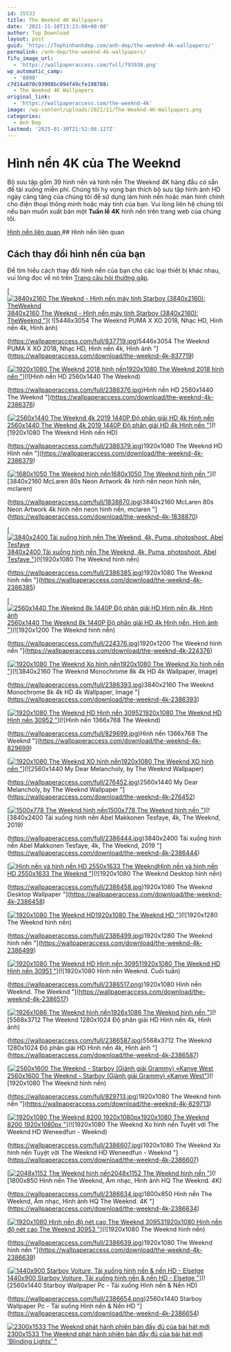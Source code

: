 ```yaml
---
id: 35533
title: The Weeknd 4K Wallpapers
date: '2021-11-10T13:23:06+00:00'
author: Top Download
layout: post
guid: 'https://Tophinhanhdep.com/anh-dep/the-weeknd-4k-wallpapers/'
permalink: /anh-dep/the-weeknd-4k-wallpapers/
fifu_image_url:
  - 'https://wallpaperaccess.com/full/793938.png'
wp_automatic_camp:
  - '8098'
c7d14a870c93908bc094f49cfe198788:
  - The Weeknd 4K Wallpapers
original_link:
  - 'https://wallpaperaccess.com/the-weeknd-4k'
image: /wp-content/uploads/2021/11/The-Weeknd-4K-Wallpapers.png
categories:
  - Ảnh Đẹp
lastmod: '2025-01-30T21:52:08.127Z'
---
```

# Hình nền 4K của The Weeknd

Bộ sưu tập gồm 39 hình nền và hình nền The Weeknd 4K hàng đầu có sẵn để tải xuống miễn phí. Chúng tôi hy vọng bạn thích bộ sưu tập hình ảnh HD ngày càng tăng của chúng tôi để sử dụng làm hình nền hoặc màn hình chính cho điện thoại thông minh hoặc máy tính của bạn. Vui lòng liên hệ chúng tôi nếu bạn muốn xuất bản một **Tuần lễ 4K** hình nền trên trang web của chúng tôi.

[Hình nền liên quan ](#related) ## Hình nền liên quan

## Cách thay đổi hình nền của bạn

Để tìm hiểu cách thay đổi hình nền của bạn cho các loại thiết bị khác nhau, vui lòng đọc về nó trên [Trang câu hỏi thường gặp](https://tophinhanhdep.com/faq/).

  
[[![3840x2160 The Weeknd - Hình nền máy tính Starboy (3840x2160): TheWeeknd](https://wallpaperaccess.com/full/793938.png)3840x2160 The Weeknd - Hình nền máy tính Starboy (3840x2160): TheWeeknd "](https://wallpaperaccess.com/download/the-weeknd-4k-793938)]( ![5446x3054 The Weeknd PUMA X XO 2018, Nhạc HD, Hình nền 4k, Hình ảnh)

(https://wallpaperaccess.com/full/837719.jpg)5446x3054 The Weeknd PUMA X XO 2018, Nhạc HD, Hình nền 4k, Hình ảnh "](https://wallpaperaccess.com/download/the-weeknd-4k-837719)

[[![1920x1080 The Weeknd 2018 hình nền](https://wallpaperaccess.com/full/374741.jpg)1920x1080 The Weeknd 2018 hình nền "](https://wallpaperaccess.com/download/the-weeknd-4k-374741)](![Hình nền HD 2560x1440 The Weeknd)

(https://wallpaperaccess.com/full/2386376.jpg)Hình nền HD 2560x1440 The Weeknd "](https://wallpaperaccess.com/download/the-weeknd-4k-2386376)

[[![2560x1440 The Weeknd 4k 2019 1440P Độ phân giải HD 4k Hình nền](https://wallpaperaccess.com/full/2386378.jpg)2560x1440 The Weeknd 4k 2019 1440P Độ phân giải HD 4k Hình nền "](https://wallpaperaccess.com/download/the-weeknd-4k-2386378)](![1920x1080 The Weeknd Hình nền HD)

(https://wallpaperaccess.com/full/2386379.jpg)1920x1080 The Weeknd HD Hình nền "](https://wallpaperaccess.com/download/the-weeknd-4k-2386379)

[[![1680x1050 The Weeknd hình nền](https://wallpaperaccess.com/full/224413.png)1680x1050 The Weeknd hình nền "](https://wallpaperaccess.com/download/the-weeknd-4k-224413)](![3840x2160 McLaren 80s Neon Artwork 4k hình nền neon hình nền, mclaren)

(https://wallpaperaccess.com/full/1838870.jpg)3840x2160 McLaren 80s Neon Artwork 4k hình nền neon hình nền, mclaren "](https://wallpaperaccess.com/download/the-weeknd-4k-1838870)

[[![3840x2400 Tải xuống hình nền The Weeknd, 4k, Puma, photoshoot, Abel Tesfaye](https://wallpaperaccess.com/full/2386382.jpg)3840x2400 Tải xuống hình nền The Weeknd, 4k, Puma, photoshoot, Abel Tesfaye "](https://wallpaperaccess.com/download/the-weeknd-4k-2386382)](![1920x1080 The Weeknd hình nền)

(https://wallpaperaccess.com/full/2386385.jpg)1920x1080 The Weeknd hình nền "](https://wallpaperaccess.com/download/the-weeknd-4k-2386385)

[[![2560x1440 The Weeknd 8k 1440P Độ phân giải HD Hình nền 4k, Hình ảnh](https://wallpaperaccess.com/full/2386386.jpg)2560x1440 The Weeknd 8k 1440P Độ phân giải HD 4k Hình nền, Hình ảnh "](https://wallpaperaccess.com/download/the-weeknd-4k-2386386)](![1920x1200 The Weeknd hình nền)

(https://wallpaperaccess.com/full/224376.jpg)1920x1200 The Weeknd hình nền "](https://wallpaperaccess.com/download/the-weeknd-4k-224376)

[[![1920x1080 The Weeknd Xo hình nền](https://wallpaperaccess.com/full/837711.jpg)1920x1080 The Weeknd Xo hình nền "](https://wallpaperaccess.com/download/the-weeknd-4k-837711)](![3840x2160 The Weeknd Monochrome 8k 4k HD 4k Wallpaper, Image)

(https://wallpaperaccess.com/full/2386393.jpg)3840x2160 The Weeknd Monochrome 8k 4k HD 4k Wallpaper, Image "](https://wallpaperaccess.com/download/the-weeknd-4k-2386393)

[[![1920x1080 The Weeknd HD Hình nền 30952](https://wallpaperaccess.com/full/377058.jpg)1920x1080 The Weeknd HD Hình nền 30952 "](https://wallpaperaccess.com/download/the-weeknd-4k-377058)](![Hình nền 1366x768 The Weeknd)

(https://wallpaperaccess.com/full/829699.jpg)Hình nền 1366x768 The Weeknd "](https://wallpaperaccess.com/download/the-weeknd-4k-829699)

[[![1920x1080 The Weeknd XO hình nền](https://wallpaperaccess.com/full/2386398.jpg)1920x1080 The Weeknd XO hình nền "](https://wallpaperaccess.com/download/the-weeknd-4k-2386398)](![2560x1440 My Dear Melancholy, by The Weeknd Wallpaper)

(https://wallpaperaccess.com/full/276452.jpg)2560x1440 My Dear Melancholy, by The Weeknd Wallpaper "](https://wallpaperaccess.com/download/the-weeknd-4k-276452)

[[![1500x778 The Weeknd hình nền](https://wallpaperaccess.com/full/2386438.jpg)1500x778 The Weeknd hình nền "](https://wallpaperaccess.com/download/the-weeknd-4k-2386438)](![3840x2400 Tải xuống hình nền Abel Makkonen Tesfaye, 4k, The Weeknd, 2019)

(https://wallpaperaccess.com/full/2386444.jpg)3840x2400 Tải xuống hình nền Abel Makkonen Tesfaye, 4k, The Weeknd, 2019 "](https://wallpaperaccess.com/download/the-weeknd-4k-2386444)

[[![Hình nền và hình nền HD 2550x1633 The Weeknd](https://wallpaperaccess.com/full/2386454.jpg)Hình nền và hình nền HD 2550x1633 The Weeknd "](https://wallpaperaccess.com/download/the-weeknd-4k-2386454)](![1920x1080 The Weeknd Desktop hình nền)

(https://wallpaperaccess.com/full/2386458.jpg)1920x1080 The Weeknd Desktop Wallpaper "](https://wallpaperaccess.com/download/the-weeknd-4k-2386458)

[[![1920x1080 The Weeknd HD](https://wallpaperaccess.com/full/2386488.jpg)1920x1080 The Weeknd HD "](https://wallpaperaccess.com/download/the-weeknd-4k-2386488)](![1920x1280 The Weeknd hình nền)

(https://wallpaperaccess.com/full/2386499.jpg)1920x1280 The Weeknd hình nền "](https://wallpaperaccess.com/download/the-weeknd-4k-2386499)

[[![1920x1080 The Weeknd HD Hình nền 30951](https://wallpaperaccess.com/full/374693.jpg)1920x1080 The Weeknd HD Hình nền 30951 "](https://wallpaperaccess.com/download/the-weeknd-4k-374693)](![1920x1080 Hình nền Weeknd.  Cuối tuần)

(https://wallpaperaccess.com/full/2386517.png)1920x1080 Hình nền Weeknd. The Weeknd "](https://wallpaperaccess.com/download/the-weeknd-4k-2386517)

[[![1926x1086 The Weeknd hình nền](https://wallpaperaccess.com/full/2386583.jpg)1926x1086 The Weeknd hình nền "](https://wallpaperaccess.com/download/the-weeknd-4k-2386583)](![5568x3712 The Weeknd 1280x1024 Độ phân giải HD Hình nền 4k, Hình ảnh)

(https://wallpaperaccess.com/full/2386587.jpg)5568x3712 The Weeknd 1280x1024 Độ phân giải HD Hình nền 4k, Hình ảnh "](https://wallpaperaccess.com/download/the-weeknd-4k-2386587)

[[![2560x1600 The Weeknd - Starboy (Giành giải Grammy) «Kanye West](https://wallpaperaccess.com/full/833678.jpg)2560x1600 The Weeknd - Starboy (Giành giải Grammy) «Kanye West"](https://wallpaperaccess.com/download/the-weeknd-4k-833678)](![1920x1080 The Weeknd hình nền)

(https://wallpaperaccess.com/full/829713.jpg)1920x1080 The Weeknd hình nền "](https://wallpaperaccess.com/download/the-weeknd-4k-829713)

[[![1920x1080 The Weeknd 8200 1920x1080px](https://wallpaperaccess.com/full/2386601.jpg)1920x1080 The Weeknd 8200 1920x1080px "](https://wallpaperaccess.com/download/the-weeknd-4k-2386601)](![1920x1080 The Weeknd Xo hình nền Tuyệt vời The Weeknd HD Weneedfun - Weeknd)

(https://wallpaperaccess.com/full/2386607.jpg)1920x1080 The Weeknd Xo hình nền Tuyệt vời The Weeknd HD Weneedfun - Weeknd "](https://wallpaperaccess.com/download/the-weeknd-4k-2386607)

[[![2048x1152 The Weeknd hình nền](https://wallpaperaccess.com/full/2386621.jpg)2048x1152 The Weeknd hình nền "](https://wallpaperaccess.com/download/the-weeknd-4k-2386621)](![1800x850 Hình nền The Weeknd, Âm nhạc, Hình ảnh HQ The Weeknd.  4K)

(https://wallpaperaccess.com/full/2386634.jpg)1800x850 Hình nền The Weeknd, Âm nhạc, Hình ảnh HQ The Weeknd. 4K "](https://wallpaperaccess.com/download/the-weeknd-4k-2386634)

[[![1920x1080 Hình nền độ nét cao The Weeknd 30953](https://wallpaperaccess.com/full/840988.jpg)1920x1080 Hình nền độ nét cao The Weeknd 30953 "](https://wallpaperaccess.com/download/the-weeknd-4k-840988)](![1920x1080 The Weeknd hình nền)

(https://wallpaperaccess.com/full/2386639.jpg)1920x1080 The Weeknd hình nền "](https://wallpaperaccess.com/download/the-weeknd-4k-2386639)

[[![1440x900 Starboy Voiture, Tải xuống hình nền & nền HD - Elsetge](https://wallpaperaccess.com/full/2386652.png)1440x900 Starboy Voiture, Tải xuống hình nền &amp; nền HD - Elsetge "](https://wallpaperaccess.com/download/the-weeknd-4k-2386652)](![2560x1440 Starboy Wallpaper Pc - Tải xuống Hình nền & Nền HD)

(https://wallpaperaccess.com/full/2386654.png)2560x1440 Starboy Wallpaper Pc - Tải xuống Hình nền &amp; Nền HD "](https://wallpaperaccess.com/download/the-weeknd-4k-2386654)

[![2300x1533 The Weeknd phát hành phiên bản đầy đủ của bài hát mới ](https://wallpaperaccess.com/full/2386660.jpg)2300x1533 The Weeknd phát hành phiên bản đầy đủ của bài hát mới 'Blinding Lights' "](https://wallpaperaccess.com/download/the-weeknd-4k-2386660)
